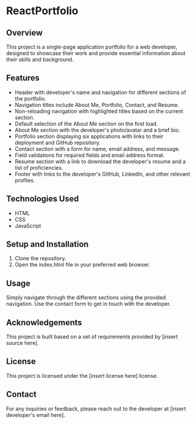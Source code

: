 # ReactPortfolio

## Overview

This project is a single-page application portfolio for a web developer, designed to showcase their work and provide essential information about their skills and background.

## Features

- Header with developer's name and navigation for different sections of the portfolio.
- Navigation titles include About Me, Portfolio, Contact, and Resume.
- Non-reloading navigation with highlighted titles based on the current section.
- Default selection of the About Me section on the first load.
- About Me section with the developer's photo/avatar and a brief bio.
- Portfolio section displaying six applications with links to their deployment and GitHub repository.
- Contact section with a form for name, email address, and message.
- Field validations for required fields and email address format.
- Resume section with a link to download the developer's resume and a list of proficiencies.
- Footer with links to the developer's GitHub, LinkedIn, and other relevant profiles.

## Technologies Used

- HTML
- CSS
- JavaScript

## Setup and Installation

1. Clone the repository.
2. Open the index.html file in your preferred web browser.

## Usage

Simply navigate through the different sections using the provided navigation. Use the contact form to get in touch with the developer.

## Acknowledgements

This project is built based on a set of requirements provided by [insert source here].

## License

This project is licensed under the [insert license here] license.

## Contact

For any inquiries or feedback, please reach out to the developer at [insert developer's email here].

